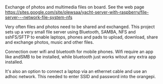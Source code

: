 Exchange of photos and multimedia files on board. See the web page
https://sites.google.com/site/olewsaa/yacht-server-with-raspberry/file-server---network-file-system-nfs


Very often files and photos need to be shared and exchanged. This project sets up a very small file server using Bluetooth, SAMBA, NFS and sshFS/SFTP to enable laptops, phones and pads to upload, download, share and exchange photos, music and other files.

Connection over wifi and bluetooth for mobile phones. Wifi require an app like andSMB to be installed, while bluetooth 
just works witout any extra app installed. 

It's also an option to connect a laptop via an ethernet cable and use an adhoc network. This needed to  enter 
SSID and password into the orangepi.
